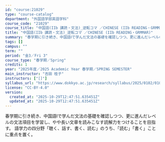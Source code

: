 ```yaml
---
id: "course:21029"
type: "course-catalog"
department: "外国語学部英語学科"
course_code: "21029"
course_title: "中国語(IIb 講読・文法)_逆転コマ ／CHINESE (IIb READING・GRMMAR)"
title: "中国語(IIb 講読・文法)_逆転コマ ／CHINESE (IIb READING・GRMMAR)"
summary: "春学期に引き続き、中国語Ⅰで学んだ文法の基礎を確認しつつ、更に進んだレベルの文法項目を学習し、やや長い文章を読みこなす読解力をつけることを目指す。 語学力の四分野「聴く、話す、書く、読む」のうち、｢読む｣「書く」ことに重点を置く。"
tags: []
campus: ""
term: ""
period: "金3／Fri 3"
course_type: "春学期／Spring"
credits: 1
year: "2025年度／2025 Academic Year 春学期／SPRING SEMESTER"
main_instructor: "吉田 桂子"
instructors: ["[]"]
syllabus_url: "https://www.dokkyo.ac.jp/research/syllabus/2025/0102/0102_21029_ja_JP.html"
license: "CC-BY-4.0"
version:
  created_at: "2025-10-29T12:47:51.635451Z"
  updated_at: "2025-10-29T12:47:51.635451Z"
---
```

春学期に引き続き、中国語Ⅰで学んだ文法の基礎を確認しつつ、更に進んだレベルの文法項目を学習し、やや長い文章を読みこなす読解力をつけることを目指す。 語学力の四分野「聴く、話す、書く、読む」のうち、｢読む｣「書く」ことに重点を置く。
